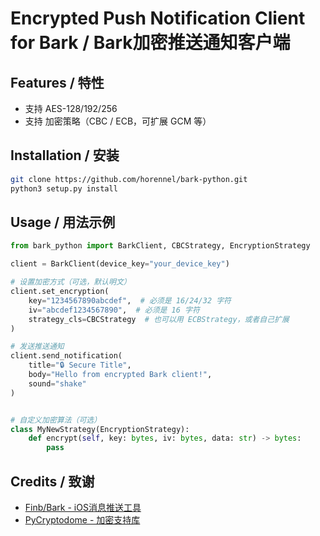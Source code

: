 # Encrypted Push Notification Client for Bark / Bark加密推送通知客户端

## Features / 特性

- 支持 AES-128/192/256
- 支持 加密策略（CBC / ECB，可扩展 GCM 等）


## Installation / 安装

```bash
git clone https://github.com/horennel/bark-python.git
python3 setup.py install
```

## Usage / 用法示例

```python
from bark_python import BarkClient, CBCStrategy, EncryptionStrategy

client = BarkClient(device_key="your_device_key")

# 设置加密方式（可选，默认明文）
client.set_encryption(
    key="1234567890abcdef",  # 必须是 16/24/32 字符
    iv="abcdef1234567890",  # 必须是 16 字符
    strategy_cls=CBCStrategy  # 也可以用 ECBStrategy，或者自己扩展
)

# 发送推送通知
client.send_notification(
    title="🔒 Secure Title",
    body="Hello from encrypted Bark client!",
    sound="shake"
)


# 自定义加密算法（可选）
class MyNewStrategy(EncryptionStrategy):
    def encrypt(self, key: bytes, iv: bytes, data: str) -> bytes:
        pass
```

## Credits / 致谢

- [Finb/Bark - iOS消息推送工具](https://github.com/Finb/Bark)
- [PyCryptodome - 加密支持库](https://github.com/Legrandin/pycryptodome)
